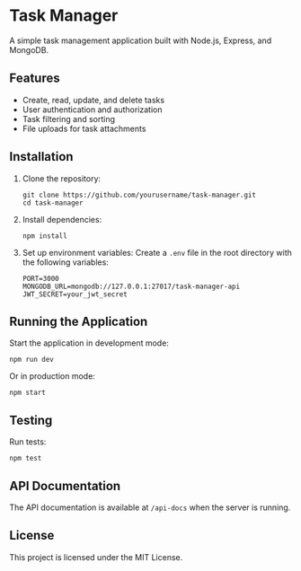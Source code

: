 # Task Manager

A simple task management application built with Node.js, Express, and MongoDB.

## Features

- Create, read, update, and delete tasks
- User authentication and authorization
- Task filtering and sorting
- File uploads for task attachments

## Installation

1. Clone the repository:
   ```
   git clone https://github.com/yourusername/task-manager.git
   cd task-manager
   ```

2. Install dependencies:
   ```
   npm install
   ```

3. Set up environment variables:
   Create a `.env` file in the root directory with the following variables:
   ```
   PORT=3000
   MONGODB_URL=mongodb://127.0.0.1:27017/task-manager-api
   JWT_SECRET=your_jwt_secret
   ```

## Running the Application

Start the application in development mode:
```
npm run dev
```

Or in production mode:
```
npm start
```

## Testing

Run tests:
```
npm test
```

## API Documentation

The API documentation is available at `/api-docs` when the server is running.

## License

This project is licensed under the MIT License.

